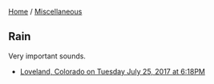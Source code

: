 [Home](/) / [Miscellaneous](/misc)

## Rain

Very important sounds.

* [Loveland, Colorado on Tuesday July 25, 2017 at 6:18PM](rain-01.mp3)
